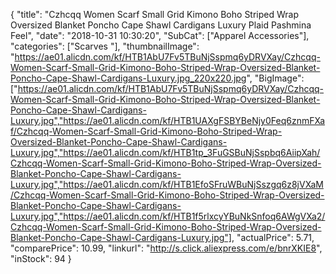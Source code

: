 {
	"title": "Czhcqq Women  Scarf Small Grid Kimono Boho Striped Wrap Oversized Blanket Poncho Cape Shawl Cardigans Luxury Plaid Pashmina Feel",
	"date": "2018-10-31 10:30:20",
	"SubCat": ["Apparel Accessories"],
	"categories": ["Scarves "],
	"thumbnailImage": "https://ae01.alicdn.com/kf/HTB1AbU7Fv5TBuNjSspmq6yDRVXay/Czhcqq-Women-Scarf-Small-Grid-Kimono-Boho-Striped-Wrap-Oversized-Blanket-Poncho-Cape-Shawl-Cardigans-Luxury.jpg_220x220.jpg",
	"BigImage": ["https://ae01.alicdn.com/kf/HTB1AbU7Fv5TBuNjSspmq6yDRVXay/Czhcqq-Women-Scarf-Small-Grid-Kimono-Boho-Striped-Wrap-Oversized-Blanket-Poncho-Cape-Shawl-Cardigans-Luxury.jpg","https://ae01.alicdn.com/kf/HTB1UAXgFSBYBeNjy0Feq6znmFXaf/Czhcqq-Women-Scarf-Small-Grid-Kimono-Boho-Striped-Wrap-Oversized-Blanket-Poncho-Cape-Shawl-Cardigans-Luxury.jpg","https://ae01.alicdn.com/kf/HTB1tp_3FuGSBuNjSspbq6AiipXah/Czhcqq-Women-Scarf-Small-Grid-Kimono-Boho-Striped-Wrap-Oversized-Blanket-Poncho-Cape-Shawl-Cardigans-Luxury.jpg","https://ae01.alicdn.com/kf/HTB1EfoSFruWBuNjSszgq6z8jVXaM/Czhcqq-Women-Scarf-Small-Grid-Kimono-Boho-Striped-Wrap-Oversized-Blanket-Poncho-Cape-Shawl-Cardigans-Luxury.jpg","https://ae01.alicdn.com/kf/HTB1f5rlxcyYBuNkSnfoq6AWgVXa2/Czhcqq-Women-Scarf-Small-Grid-Kimono-Boho-Striped-Wrap-Oversized-Blanket-Poncho-Cape-Shawl-Cardigans-Luxury.jpg"],
	"actualPrice": 5.71,
	"comparePrice": 10.99,
	"linkurl": "http://s.click.aliexpress.com/e/bnrXKIE8",
	"inStock": 94
}
